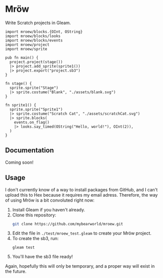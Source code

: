 # Mröw

Write Scratch projects in Gleam.

```gleam
import mroew/blocks.{OInt, OString}
import mroew/blocks/looks
import mroew/blocks/events
import mroew/project
import mroew/sprite

pub fn main() {
  project.project(stage())
  |> project.add_sprite(sprite1())
  |> project.export("project.sb3")
}

fn stage() {
  sprite.sprite("Stage")
  |> sprite.costume("Blank", "./assets/blank.svg")
}

fn sprite1() {
  sprite.sprite("Sprite1")
  |> sprite.costume("Scratch Cat", "./assets/scratchCat.svg")
  |> sprite.blocks(
    events.on_flag()
    |> looks.say_timed(OString("Hello, world!"), OInt(2)),
  )
}
```

## Documentation

Coming soon!

## Usage

I don't currently know of a way to install packages from GitHub, and I can't upload this to Hex because it requires my email adress. Therefore, the way of using Mröw is a bit convoluted right now:

1. Install Gleam if you haven't already.
2. Clone this repository:
   ```sh
   git clone https://github.com/mybearworld/mroew.git
   ```
3. Edit the file in `./test/mroew_test.gleam` to create your Mröw project.
4. To create the sb3, run:
   ```
   gleam test
   ```
5. You'll have the sb3 file ready!

Again, hopefully this will only be temporary, and a proper way will exist in the future.

